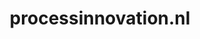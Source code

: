 ---
layout: post
title:  "processinnovation.nl"
internal_url:  "/data/processinnovation.nl.html"
categories: dutchgov
---